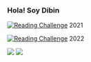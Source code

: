 ### Hola! Soy Dibin

[![Reading Challenge](https://img.shields.io/badge/Reading%20Challenge-8%2F8-orange?logo=bookStack)](https://www.goodreads.com/user_challenges/30365611) 2021

[![Reading Challenge](https://img.shields.io/badge/Reading%20Challenge-4%2F4-orange?logo=bookStack)](https://www.goodreads.com/user_challenges/32752234) 2022

<img src="https://github-readme-stats.vercel.app/api?username=dibinantonyjose&count_private=true&show_icons=true&hide_title=true&bg_color=181818&title_color=1FD5F5&text_color=ffffff&icon_color=1FD5F5&border_color=1FD5F5" />

<img src="https://github-readme-stats.vercel.app/api/top-langs/?username=dibinantonyjose&langs_count=10&layout=compact&bg_color=181818&title_color=1FD5F5&text_color=ffffff&border_color=1FD5F5" />
